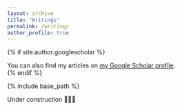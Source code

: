 ```yaml
---
layout: archive
title: "Writings"
permalink: /writing/
author_profile: true
---
```


{% if site.author.googlescholar %}
  <div class="wordwrap">You can also find my articles on <a href="{{site.author.googlescholar}}">my Google Scholar profile</a>.</div>
{% endif %}

{% include base_path %}

Under construction 🚧👷‍♂️

<!--2023 PROMYS Exploratory Lab on "Enumeration of Rational Number Tuples." ([pdf](https://kartikramachandrula.github.io/files/Counting_Rationals_Final_Report.pdf)) ([slides](https://kartikramachandrula.github.io/files/Counting_Rationals_Final_Presentation.pdf)) -->

<!--{% for post in site.publications reversed %}
  {% include archive-single.html %}
{% endfor %} -->
